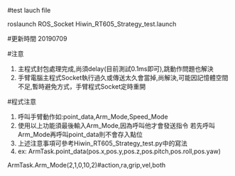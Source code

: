 #test lauch file

roslaunch ROS_Socket Hiwin_RT605_Strategy_test.launch 

#更新時間 20190709

#注意
1. 主程式封包處理完成,尚須delay(目前測試0.1ms即可),跳動作問題也解決
2. 手臂電腦主程式Socket執行過久或傳送太久會當掉,尚解決,可能因記憶體空間不足,暫時避免方式，手臂程式Socket定時重開

#程式注意
1. 呼叫手臂動作如:point_data,Arm_Mode,Speed_Mode
2. 使用以上功能須最後輸入Arm_Mode,因為呼叫他才會發送指令
若先呼叫Arm_Mode再呼叫point_data則不會存入點位
3. 上述注意事項可參考Hiwin_RT605_Strategy_test.py中的寫法
4. ex:
ArmTask.point_data(pos.x,pos.y,pos.z,pos.pitch,pos.roll,pos.yaw)

ArmTask.Arm_Mode(2,1,0,10,2)#action,ra,grip,vel,both
                
